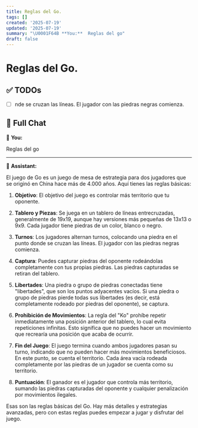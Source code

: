 ```yaml
---
title: Reglas del Go.
tags: []
created: '2025-07-19'
updated: '2025-07-19'
summary: "\U0001F64B **You:**  Reglas del go"
draft: false
---
```


# Reglas del Go.

## ✅ TODOs
- [ ] nde se cruzan las líneas. El jugador con las piedras negras comienza.

## 🧠 Full Chat

🙋 **You:**

Reglas del go

---

🤖 **Assistant:**

El juego de Go es un juego de mesa de estrategia para dos jugadores que se originó en China hace más de 4.000 años. Aquí tienes las reglas básicas:

1. **Objetivo**: El objetivo del juego es controlar más territorio que tu oponente.

2. **Tablero y Piezas**: Se juega en un tablero de líneas entrecruzadas, generalmente de 19x19, aunque hay versiones más pequeñas de 13x13 o 9x9. Cada jugador tiene piedras de un color, blanco o negro.

3. **Turnos**: Los jugadores alternan turnos, colocando una piedra en el punto donde se cruzan las líneas. El jugador con las piedras negras comienza.

4. **Captura**: Puedes capturar piedras del oponente rodeándolas completamente con tus propias piedras. Las piedras capturadas se retiran del tablero.

5. **Libertades**: Una piedra o grupo de piedras conectadas tiene "libertades", que son los puntos adyacentes vacíos. Si una piedra o grupo de piedras pierde todas sus libertades (es decir, está completamente rodeado por piedras del oponente), se captura.

6. **Prohibición de Movimientos**: La regla del "Ko" prohíbe repetir inmediatamente una posición anterior del tablero, lo cual evita repeticiones infinitas. Esto significa que no puedes hacer un movimiento que recrearía una posición que acaba de ocurrir.

7. **Fin del Juego**: El juego termina cuando ambos jugadores pasan su turno, indicando que no pueden hacer más movimientos beneficiosos. En este punto, se cuenta el territorio. Cada área vacía rodeada completamente por las piedras de un jugador se cuenta como su territorio.

8. **Puntuación**: El ganador es el jugador que controla más territorio, sumando las piedras capturadas del oponente y cualquier penalización por movimientos ilegales.

Esas son las reglas básicas del Go. Hay más detalles y estrategias avanzadas, pero con estas reglas puedes empezar a jugar y disfrutar del juego.